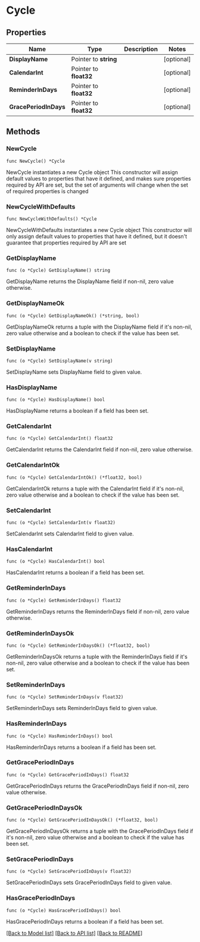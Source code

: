# Cycle

## Properties

Name | Type | Description | Notes
------------ | ------------- | ------------- | -------------
**DisplayName** | Pointer to **string** |  | [optional] 
**CalendarInt** | Pointer to **float32** |  | [optional] 
**ReminderInDays** | Pointer to **float32** |  | [optional] 
**GracePeriodInDays** | Pointer to **float32** |  | [optional] 

## Methods

### NewCycle

`func NewCycle() *Cycle`

NewCycle instantiates a new Cycle object
This constructor will assign default values to properties that have it defined,
and makes sure properties required by API are set, but the set of arguments
will change when the set of required properties is changed

### NewCycleWithDefaults

`func NewCycleWithDefaults() *Cycle`

NewCycleWithDefaults instantiates a new Cycle object
This constructor will only assign default values to properties that have it defined,
but it doesn't guarantee that properties required by API are set

### GetDisplayName

`func (o *Cycle) GetDisplayName() string`

GetDisplayName returns the DisplayName field if non-nil, zero value otherwise.

### GetDisplayNameOk

`func (o *Cycle) GetDisplayNameOk() (*string, bool)`

GetDisplayNameOk returns a tuple with the DisplayName field if it's non-nil, zero value otherwise
and a boolean to check if the value has been set.

### SetDisplayName

`func (o *Cycle) SetDisplayName(v string)`

SetDisplayName sets DisplayName field to given value.

### HasDisplayName

`func (o *Cycle) HasDisplayName() bool`

HasDisplayName returns a boolean if a field has been set.

### GetCalendarInt

`func (o *Cycle) GetCalendarInt() float32`

GetCalendarInt returns the CalendarInt field if non-nil, zero value otherwise.

### GetCalendarIntOk

`func (o *Cycle) GetCalendarIntOk() (*float32, bool)`

GetCalendarIntOk returns a tuple with the CalendarInt field if it's non-nil, zero value otherwise
and a boolean to check if the value has been set.

### SetCalendarInt

`func (o *Cycle) SetCalendarInt(v float32)`

SetCalendarInt sets CalendarInt field to given value.

### HasCalendarInt

`func (o *Cycle) HasCalendarInt() bool`

HasCalendarInt returns a boolean if a field has been set.

### GetReminderInDays

`func (o *Cycle) GetReminderInDays() float32`

GetReminderInDays returns the ReminderInDays field if non-nil, zero value otherwise.

### GetReminderInDaysOk

`func (o *Cycle) GetReminderInDaysOk() (*float32, bool)`

GetReminderInDaysOk returns a tuple with the ReminderInDays field if it's non-nil, zero value otherwise
and a boolean to check if the value has been set.

### SetReminderInDays

`func (o *Cycle) SetReminderInDays(v float32)`

SetReminderInDays sets ReminderInDays field to given value.

### HasReminderInDays

`func (o *Cycle) HasReminderInDays() bool`

HasReminderInDays returns a boolean if a field has been set.

### GetGracePeriodInDays

`func (o *Cycle) GetGracePeriodInDays() float32`

GetGracePeriodInDays returns the GracePeriodInDays field if non-nil, zero value otherwise.

### GetGracePeriodInDaysOk

`func (o *Cycle) GetGracePeriodInDaysOk() (*float32, bool)`

GetGracePeriodInDaysOk returns a tuple with the GracePeriodInDays field if it's non-nil, zero value otherwise
and a boolean to check if the value has been set.

### SetGracePeriodInDays

`func (o *Cycle) SetGracePeriodInDays(v float32)`

SetGracePeriodInDays sets GracePeriodInDays field to given value.

### HasGracePeriodInDays

`func (o *Cycle) HasGracePeriodInDays() bool`

HasGracePeriodInDays returns a boolean if a field has been set.


[[Back to Model list]](../README.md#documentation-for-models) [[Back to API list]](../README.md#documentation-for-api-endpoints) [[Back to README]](../README.md)


